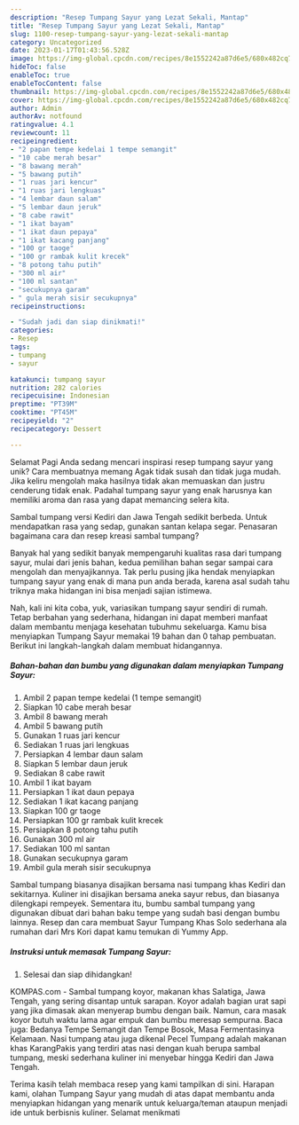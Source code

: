 ```yaml
---
description: "Resep Tumpang Sayur yang Lezat Sekali, Mantap"
title: "Resep Tumpang Sayur yang Lezat Sekali, Mantap"
slug: 1100-resep-tumpang-sayur-yang-lezat-sekali-mantap
category: Uncategorized
date: 2023-01-17T01:43:56.528Z
image: https://img-global.cpcdn.com/recipes/8e1552242a87d6e5/680x482cq70/tumpang-sayur-foto-resep-utama.jpg
hideToc: false
enableToc: true
enableTocContent: false
thumbnail: https://img-global.cpcdn.com/recipes/8e1552242a87d6e5/680x482cq70/tumpang-sayur-foto-resep-utama.jpg
cover: https://img-global.cpcdn.com/recipes/8e1552242a87d6e5/680x482cq70/tumpang-sayur-foto-resep-utama.jpg
author: Admin
authorAv: notfound
ratingvalue: 4.1
reviewcount: 11
recipeingredient:
- "2 papan tempe kedelai 1 tempe semangit"
- "10 cabe merah besar"
- "8 bawang merah"
- "5 bawang putih"
- "1 ruas jari kencur"
- "1 ruas jari lengkuas"
- "4 lembar daun salam"
- "5 lembar daun jeruk"
- "8 cabe rawit"
- "1 ikat bayam"
- "1 ikat daun pepaya"
- "1 ikat kacang panjang"
- "100 gr taoge"
- "100 gr rambak kulit krecek"
- "8 potong tahu putih"
- "300 ml air"
- "100 ml santan"
- "secukupnya garam"
- " gula merah sisir secukupnya"
recipeinstructions:

- "Sudah jadi dan siap dinikmati!"
categories:
- Resep
tags:
- tumpang
- sayur

katakunci: tumpang sayur 
nutrition: 282 calories
recipecuisine: Indonesian
preptime: "PT39M"
cooktime: "PT45M"
recipeyield: "2"
recipecategory: Dessert

---
```



Selamat Pagi Anda sedang mencari inspirasi resep tumpang sayur yang unik? Cara membuatnya memang Agak tidak susah dan tidak juga mudah. Jika keliru mengolah maka hasilnya tidak akan memuaskan dan justru cenderung tidak enak. Padahal tumpang sayur yang enak harusnya kan memiliki aroma dan rasa yang dapat memancing selera kita.


Sambal tumpang versi Kediri dan Jawa Tengah sedikit berbeda. Untuk mendapatkan rasa yang sedap, gunakan santan kelapa segar. Penasaran bagaimana cara dan resep kreasi sambal tumpang?

Banyak hal yang sedikit banyak mempengaruhi kualitas rasa dari tumpang sayur, mulai dari jenis bahan, kedua pemilihan bahan segar sampai cara mengolah dan menyajikannya. Tak perlu pusing jika hendak menyiapkan tumpang sayur yang enak di mana pun anda berada, karena asal sudah tahu triknya maka hidangan ini bisa menjadi sajian istimewa.


Nah, kali ini kita coba, yuk, variasikan tumpang sayur sendiri di rumah. Tetap berbahan yang sederhana, hidangan ini dapat memberi manfaat dalam membantu menjaga kesehatan tubuhmu sekeluarga. Kamu bisa menyiapkan Tumpang Sayur memakai 19 bahan dan 0 tahap pembuatan. Berikut ini langkah-langkah dalam membuat hidangannya.

<!--inarticleads1-->

##### Bahan-bahan dan bumbu yang digunakan dalam menyiapkan Tumpang Sayur:

1. Ambil 2 papan tempe kedelai (1 tempe semangit)
1. Siapkan 10 cabe merah besar
1. Ambil 8 bawang merah
1. Ambil 5 bawang putih
1. Gunakan 1 ruas jari kencur
1. Sediakan 1 ruas jari lengkuas
1. Persiapkan 4 lembar daun salam
1. Siapkan 5 lembar daun jeruk
1. Sediakan 8 cabe rawit
1. Ambil 1 ikat bayam
1. Persiapkan 1 ikat daun pepaya
1. Sediakan 1 ikat kacang panjang
1. Siapkan 100 gr taoge
1. Persiapkan 100 gr rambak kulit krecek
1. Persiapkan 8 potong tahu putih
1. Gunakan 300 ml air
1. Sediakan 100 ml santan
1. Gunakan secukupnya garam
1. Ambil  gula merah sisir secukupnya


Sambal tumpang biasanya disajikan bersama nasi tumpang khas Kediri dan sekitarnya. Kuliner ini disajikan bersama aneka sayur rebus, dan biasanya dilengkapi rempeyek. Sementara itu, bumbu sambal tumpang yang digunakan dibuat dari bahan baku tempe yang sudah basi dengan bumbu lainnya. Resep dan cara membuat Sayur Tumpang Khas Solo sederhana ala rumahan dari Mrs Kori dapat kamu temukan di Yummy App. 

<!--inarticleads2-->

##### Instruksi untuk memasak Tumpang Sayur:


1. Selesai dan siap dihidangkan!

KOMPAS.com - Sambal tumpang koyor, makanan khas Salatiga, Jawa Tengah, yang sering disantap untuk sarapan. Koyor adalah bagian urat sapi yang jika dimasak akan menyerap bumbu dengan baik. Namun, cara masak koyor butuh waktu lama agar empuk dan bumbu meresap sempurna. Baca juga: Bedanya Tempe Semangit dan Tempe Bosok, Masa Fermentasinya Kelamaan. Nasi tumpang atau juga dikenal Pecel Tumpang adalah makanan khas KarangPakis yang terdiri atas nasi dengan kuah berupa sambal tumpang, meski sederhana kuliner ini menyebar hingga Kediri dan Jawa Tengah. 

Terima kasih telah membaca resep yang kami tampilkan di sini. Harapan kami, olahan Tumpang Sayur yang mudah di atas dapat membantu anda menyiapkan hidangan yang menarik untuk keluarga/teman ataupun menjadi ide untuk berbisnis kuliner. Selamat menikmati
